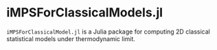 # iMPSForClassicalModels.jl

`iMPSForClassicalModel.jl` is a Julia package for computing 2D classical statistical models under thermodynamic limit.
